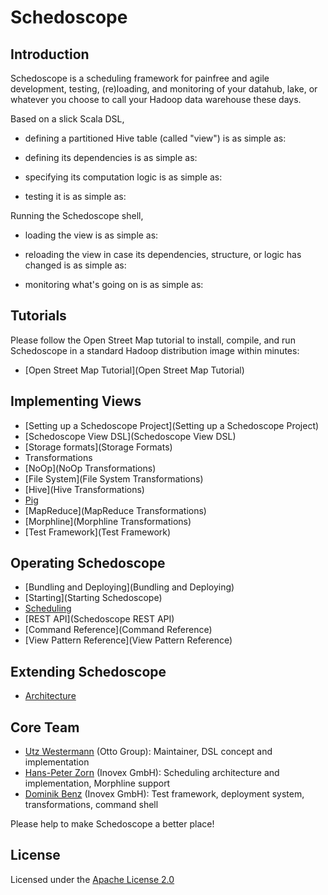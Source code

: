 # Schedoscope

## Introduction

Schedoscope is a scheduling framework for painfree and agile development, testing, (re)loading, and monitoring of your datahub, lake, or whatever you choose to call your Hadoop data warehouse these days.

Based on a slick Scala DSL, 

* defining a partitioned Hive table (called "view") is as simple as:

* defining its dependencies is as simple as:

* specifying its computation logic is as simple as:

* testing it is as simple as:

Running the Schedoscope shell, 

* loading the view is as simple as:

* reloading the view in case its dependencies, structure, or logic has changed is as simple as:

* monitoring what's going on is as simple as:

## Tutorials

Please follow the Open Street Map tutorial to install, compile, and run Schedoscope in a standard Hadoop distribution image within minutes:

- [Open Street Map Tutorial](Open Street Map Tutorial)

## Implementing Views
- [Setting up a Schedoscope Project](Setting up a Schedoscope Project)
- [Schedoscope View DSL](Schedoscope View DSL)
- [Storage formats](Storage Formats)
- Transformations
 - [NoOp](NoOp Transformations)
 - [File System](File System Transformations)
 - [Hive](Hive Transformations)
 - [Pig](Pig-Transformations)
 - [MapReduce](MapReduce Transformations)
 - [Morphline](Morphline Transformations)
- [Test Framework](Test Framework)

## Operating Schedoscope
- [Bundling and Deploying](Bundling and Deploying)
- [Starting](Starting Schedoscope)
- [Scheduling](Scheduling)
- [REST API](Schedoscope REST API)
- [Command Reference](Command Reference)
- [View Pattern Reference](View Pattern Reference)

## Extending Schedoscope
- [Architecture](Architecture)

## Core Team
* [Utz Westermann](https://github.com/utzwestermann) (Otto Group): Maintainer, DSL concept and implementation 
* [Hans-Peter Zorn](https://github.com/hpzorn) (Inovex GmbH): Scheduling architecture and implementation, Morphline support
* [Dominik Benz](https://github.com/dominikbenz) (Inovex GmbH): Test framework, deployment system, transformations, command shell

Please help to make Schedoscope a better place!

## License
Licensed under the [Apache License 2.0](https://github.com/ottogroup/schedoscope/blob/master/LICENSE)
